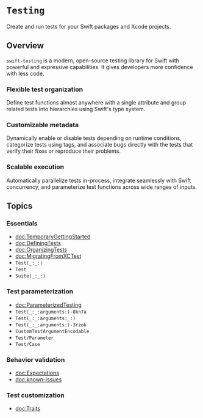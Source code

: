 # ``Testing``

<!-- NOTE: The link above must match the module name, not the package name. -->

<!--
This source file is part of the Swift.org open source project

Copyright (c) 2023–2024 Apple Inc. and the Swift project authors
Licensed under Apache License v2.0 with Runtime Library Exception

See https://swift.org/LICENSE.txt for license information
See https://swift.org/CONTRIBUTORS.txt for Swift project authors
-->

Create and run tests for your Swift packages and Xcode projects.

## Overview

`swift-testing` is a modern, open-source testing library for Swift with powerful
and expressive capabilities. It gives developers more confidence with less code.

### Flexible test organization

Define test functions almost anywhere with a single attribute and group related
tests into hierarchies using Swift's type system.

### Customizable metadata

Dynamically enable or disable tests depending on runtime conditions, categorize
tests using tags, and associate bugs directly with the tests that verify their
fixes or reproduce their problems.

### Scalable execution

Automatically parallelize tests in-process, integrate seamlessly with Swift
concurrency, and parameterize test functions across wide ranges of inputs.

## Topics

### Essentials

- <doc:TemporaryGettingStarted>
- <doc:DefiningTests>
- <doc:OrganizingTests>
- <doc:MigratingFromXCTest>
- ``Test(_:_:)``
- ``Test``
- ``Suite(_:_:)``

### Test parameterization

- <doc:ParameterizedTesting>
- ``Test(_:_:arguments:)-8kn7a``
- ``Test(_:_:arguments:_:)``
- ``Test(_:_:arguments:)-3rzok``
- ``CustomTestArgumentEncodable``
- ``Test/Parameter``
- ``Test/Case``

### Behavior validation

- <doc:Expectations>
- <doc:known-issues>

### Test customization

- <doc:Traits>
